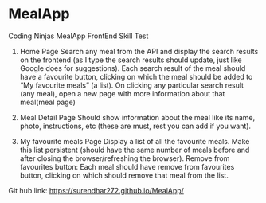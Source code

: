 # MealApp
Coding Ninjas MealApp FrontEnd Skill Test

1. Home Page
Search any meal from the API and display the search results on the frontend (as I type the search results should update, just like Google does for suggestions).
Each search result of the meal should have a favourite button, clicking on which the meal should be added to “My favourite meals” (a list).
On clicking any particular search result (any meal), open a new page with more information about that meal(meal page)

2. Meal Detail Page
Should show information about the meal like its name, photo, instructions, etc (these are must, rest you can add if you want).

3. My favourite meals Page
Display a list of all the favourite meals.
Make this list persistent (should have the same number of meals before and after closing the browser/refreshing the browser).
Remove from favourites button: Each meal should have remove from favourites button, clicking on which should remove that meal from the list.

Git hub link: https://surendhar272.github.io/MealApp/
